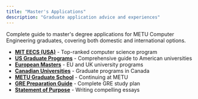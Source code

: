 ```yaml
---
title: "Master's Applications"
description: "Graduate application advice and experiences"
---
```


Complete guide to master's degree applications for METU Computer Engineering graduates, covering both domestic and international options.

- **[MIT EECS (USA)](mit-eecs/)** - Top-ranked computer science program
- **[US Graduate Programs](#)** - Comprehensive guide to American universities
- **[European Masters](#)** - EU and UK university programs
- **[Canadian Universities](#)** - Graduate programs in Canada
- **[METU Graduate School](#)** - Continuing at METU
- **[GRE Preparation Guide](#)** - Complete GRE study plan
- **[Statement of Purpose](#)** - Writing compelling essays 